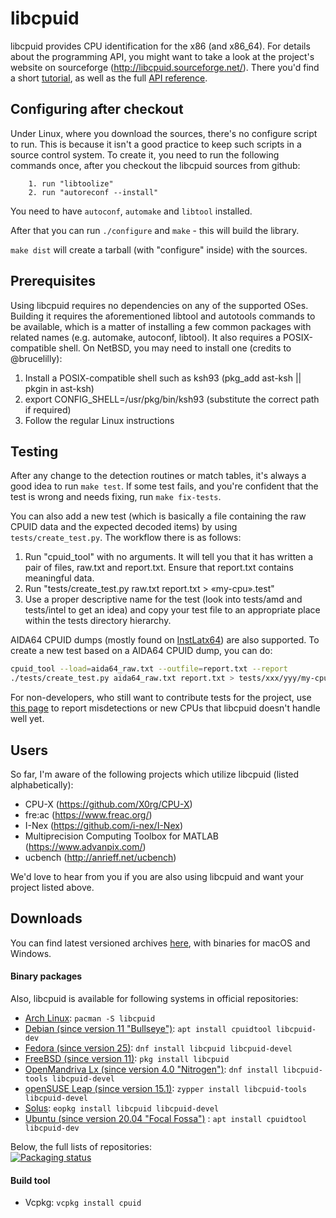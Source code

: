 libcpuid
========

libcpuid provides CPU identification for the x86 (and x86_64).
For details about the programming API, you might want to
take a look at the project's website on sourceforge
(http://libcpuid.sourceforge.net/). There you'd find a short
[tutorial](http://libcpuid.sf.net/documentation.html), as well
as the full [API reference](http://libcpuid.sf.net/doxy).

Configuring after checkout
--------------------------

Under Linux, where you download the sources, there's no
configure script to run. This is because it isn't a good practice to keep
such scripts in a source control system. To create it, you need to run the
following commands once, after you checkout the libcpuid sources
from github:

        1. run "libtoolize"
        2. run "autoreconf --install"

You need to have `autoconf`, `automake` and `libtool` installed.

After that you can run `./configure` and `make` - this will build
the library.

`make dist` will create a tarball (with "configure" inside) with the
sources.

Prerequisites
-------------

Using libcpuid requires no dependencies on any of the supported OSes.
Building it requires the aforementioned libtool and autotools commands
to be available, which is a matter of installing a few common packages
with related names (e.g. automake, autoconf, libtool).
It also requires a POSIX-compatible shell. On NetBSD, you may need
to install one (credits to @brucelilly):

1. Install a POSIX-compatible shell such as ksh93
   (pkg_add ast-ksh || pkgin in ast-ksh)
2. export CONFIG_SHELL=/usr/pkg/bin/ksh93 (substitute the
   correct path if required)
3. Follow the regular Linux instructions

Testing
-------

After any change to the detection routines or match tables, it's always
a good idea to run `make test`. If some test fails, and you're confident
that the test is wrong and needs fixing, run `make fix-tests`.

You can also add a new test (which is basically a file containing
the raw CPUID data and the expected decoded items) by using
`tests/create_test.py`. The workflow there is as follows:

1. Run "cpuid_tool" with no arguments. It will tell you that it
   has written a pair of files, raw.txt and report.txt. Ensure
   that report.txt contains meaningful data.
2. Run "tests/create_test.py raw.txt report.txt > «my-cpu».test"
3. Use a proper descriptive name for the test (look into tests/amd
   and tests/intel to get an idea) and copy your test file to an
   appropriate place within the tests directory hierarchy.

AIDA64 CPUID dumps (mostly found on [InstLatx64](http://instlatx64.atw.hu/)) are also supported.
To create a new test based on a AIDA64 CPUID dump, you can do:
```sh
cpuid_tool --load=aida64_raw.txt --outfile=report.txt --report
./tests/create_test.py aida64_raw.txt report.txt > tests/xxx/yyy/my-cpu.test
```

For non-developers, who still want to contribute tests for the project,
use [this page](http://libcpuid.sourceforge.net/bugreport.php) to report
misdetections or new CPUs that libcpuid doesn't handle well yet.

Users
-----

So far, I'm aware of the following projects which utilize libcpuid (listed alphabetically):

* CPU-X (https://github.com/X0rg/CPU-X)
* fre:ac (https://www.freac.org/)
* I-Nex (https://github.com/i-nex/I-Nex)
* Multiprecision Computing Toolbox for MATLAB (https://www.advanpix.com/)
* ucbench (http://anrieff.net/ucbench)

We'd love to hear from you if you are also using libcpuid and want your project listed above.

Downloads
---------

You can find latest versioned archives [here](https://github.com/anrieff/libcpuid/releases/latest), with binaries for macOS and Windows.

#### Binary packages

Also, libcpuid is available for following systems in official repositories:

* [Arch Linux](https://archlinux.org/packages/community/x86_64/libcpuid/): `pacman -S libcpuid`
* [Debian (since version 11 "Bullseye")](https://packages.debian.org/source/bullseye/libcpuid): `apt install cpuidtool libcpuid-dev`
* [Fedora (since version 25)](https://src.fedoraproject.org/rpms/libcpuid): `dnf install libcpuid libcpuid-devel`
* [FreeBSD (since version 11)](https://www.freshports.org/sysutils/libcpuid): `pkg install libcpuid`
* [OpenMandriva Lx (since version 4.0 "Nitrogen")](https://github.com/OpenMandrivaAssociation/libcpuid): `dnf install libcpuid-tools libcpuid-devel`
* [openSUSE Leap (since version 15.1)](https://software.opensuse.org/package/libcpuid): `zypper install libcpuid-tools libcpuid-devel`
* [Solus](https://packages.getsol.us/shannon/libc/libcpuid/): `eopkg install libcpuid libcpuid-devel`
* [Ubuntu (since version 20.04 "Focal Fossa")](https://packages.ubuntu.com/source/focal/libcpuid) : `apt install cpuidtool libcpuid-dev`

Below, the full lists of repositories:  
[![Packaging status](https://repology.org/badge/vertical-allrepos/libcpuid.svg?exclude_unsupported=1)](https://repology.org/project/libcpuid/versions)

#### Build tool

* Vcpkg: `vcpkg install cpuid`
